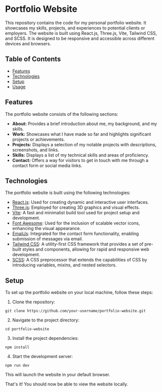 # Portfolio Website

This repository contains the code for my personal portfolio website. It showcases my skills, projects, and experiences to potential clients or employers. The website is built using React.js, Three.js, Vite, Tailwind CSS, and SCSS. It is designed to be responsive and accessible across different devices and browsers.

## Table of Contents

- [Features](#features)
- [Technologies](#technologies)
- [Setup](#setup)
- [Usage](#usage)

## Features

The portfolio website consists of the following sections:

- **About:** Provides a brief introduction about me, my background, and my skills.
- **Work:** Showcases what I have made so far and highlights significant projects or achievements.
- **Projects:** Displays a selection of my notable projects with descriptions, screenshots, and links.
- **Skills:** Displays a list of my technical skills and areas of proficiency.
- **Contact:** Offers a way for visitors to get in touch with me through a contact form or social media links.

## Technologies

The portfolio website is built using the following technologies:

- [React.js](https://reactjs.org/): Used for creating dynamic and interactive user interfaces.
- [Three.js](https://threejs.org/): Employed for creating 3D graphics and visual effects.
- [Vite](https://vitejs.dev/): A fast and minimalist build tool used for project setup and development.
- [Font Awesome](https://fontawesome.com/icons): Used for the inclusion of scalable vector icons, enhancing the visual appearance.
- [EmailJs](https://www.emailjs.com/): Integrated for the contact form functionality, enabling submission of messages via email.
- [Tailwind CSS](https://tailwindcss.com/): A utility-first CSS framework that provides a set of pre-built styles and components, allowing for rapid and responsive web development.
- [SCSS](https://sass-lang.com/): A CSS preprocessor that extends the capabilities of CSS by introducing variables, mixins, and nested selectors.

## Setup

To set up the portfolio website on your local machine, follow these steps:

1.  Clone the repository:

```
git clone https://github.com/your-username/portfolio-website.git
```

2. Navigate to the project directory:

```
cd portfolio-website
```

3. Install the project dependencies:

```
npm install
```

4. Start the development server:

```
npm run dev
```

This will launch the website in your default browser.

That's it! You should now be able to view the website locally.

